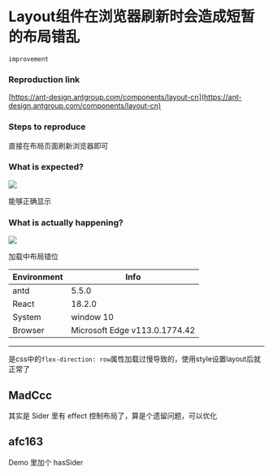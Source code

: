 # Layout组件在浏览器刷新时会造成短暂的布局错乱

`improvement`

### Reproduction link

[https://ant-design.antgroup.com/components/layout-cn](https://ant-design.antgroup.com/components/layout-cn)

### Steps to reproduce

直接在布局页面刷新浏览器即可

### What is expected?

![](https://cdn.jsdelivr.net/gh/Yuuki-Yuuna/images/image/antd-test1.png)

能够正确显示

### What is actually happening?

![](<https://cdn.jsdelivr.net/gh/Yuuki-Yuuna/images/image/2023-05-19%20(2).png>)

加载中布局错位

| Environment | Info                          |
| ----------- | ----------------------------- |
| antd        | 5.5.0                         |
| React       | 18.2.0                        |
| System      | window 10                     |
| Browser     | Microsoft Edge v113.0.1774.42 |

---

是css中的`flex-direction: row`属性加载过慢导致的，使用style设置layout后就正常了

<!-- generated by ant-design-issue-helper. DO NOT REMOVE -->

## MadCcc

其实是 Sider 里有 effect 控制布局了，算是个遗留问题，可以优化

## afc163

Demo 里加个 hasSider
